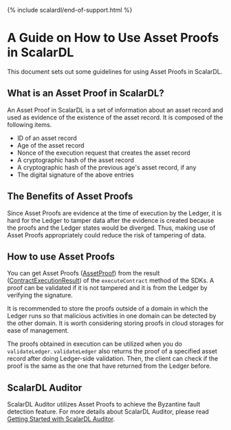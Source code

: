 {% include scalardl/end-of-support.html %}

# A Guide on How to Use Asset Proofs in ScalarDL

This document sets out some guidelines for using Asset Proofs in ScalarDL.

## What is an Asset Proof in ScalarDL?

An Asset Proof in ScalarDL is a set of information about an asset record and used as evidence of the existence of the asset record. It is composed of the following items.

- ID of an asset record
- Age of the asset record
- Nonce of the execution request that creates the asset record
- A cryptographic hash of the asset record
- A cryptographic hash of the previous age's asset record, if any
- The digital signature of the above entries

## The Benefits of Asset Proofs

Since Asset Proofs are evidence at the time of execution by the Ledger, it is hard for the Ledger to tamper data after the evidence is created because the proofs and the Ledger states would be diverged.
Thus, making use of Asset Proofs appropriately could reduce the risk of tampering of data.

## How to use Asset Proofs

You can get Asset Proofs ([AssetProof](https://scalar-labs.github.io/scalardl/javadoc/latest/common/com/scalar/dl/ledger/asset/AssetProof.html)) from the result ([ContractExecutionResult](https://scalar-labs.github.io/scalardl/javadoc/latest/common/com/scalar/dl/ledger/model/ContractExecutionResult.html)) of the `executeContract` method of the SDKs. A proof can be validated if it is not tampered and it is from the Ledger by verifying the signature.

It is recommended to store the proofs outside of a domain in which the Ledger runs so that malicious activities in one domain can be detected by the other domain. It is worth considering storing proofs in cloud storages for ease of management.

The proofs obtained in execution can be utilized when you do `validateLedger`. `validateLedger` also returns the proof of a specified asset record after doing Ledger-side validation. Then, the client can check if the proof is the same as the one that have returned from the Ledger before.

## ScalarDL Auditor

ScalarDL Auditor utilizes Asset Proofs to achieve the Byzantine fault detection feature. For more details about ScalarDL Auditor, please read [Getting Started with ScalarDL Auditor](getting-started-auditor.md).

